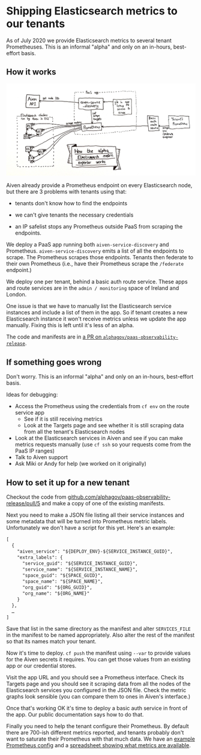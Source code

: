 # Shipping Elasticsearch metrics to our tenants

As of July 2020 we provide Elasticsearch metrics to several tenant
Prometheuses. This is an informal "alpha" and only on an in-hours,
best-effort basis.

## How it works

![Diagram of the alpha Elasticsearch Prometheus exporter](/diagrams/elasticsearch-metric-exporter-alpha.jpg)

Aiven already provide a Prometheus endpoint on every Elasticsearch
node, but there are 3 problems with tenants using that:

  - tenants don't know how to find the endpoints

  - we can't give tenants the necessary credentials

  - an IP safelist stops any Prometheus outside PaaS from scraping the
    endpoints.

We deploy a PaaS app running both `aiven-service-discovery` and
Prometheus. `aiven-service-discovery` emits a list of all the
endpoints to scrape. The Prometheus scrapes those endpoints. Tenants
then federate to their own Prometheus (i.e., have their Prometheus
scrape the `/federate` endpoint.)

We deploy one per tenant, behind a basic auth route service. These
apps and route services are in the `admin / monitoring` space of
Ireland and London.

One issue is that we have to manually list the Elasticsearch service
instances and include a list of them in the app. So if tenant creates
a new Elasticsearch instance it won't receive metrics unless we update
the app manually. Fixing this is left until it's less of an alpha.

The code and manifests are in [a PR on `alphagov/paas-observability-release`](https://github.com/alphagov/paas-observability-release/pull/5).

## If something goes wrong

Don't worry. This is an informal "alpha" and only on an in-hours,
best-effort basis.

Ideas for debugging:

  - Access the Prometheus using the credentials from `cf env` on the
    route service app
    - See if it is still receiving metrics
    - Look at the Targets page and see whether it is still scraping
      data from all the tenant's Elasticsearch nodes
  - Look at the Elasticsearch services in Aiven and see if you can
    make metrics requests manually (use `cf ssh` so your requests come
    from the PaaS IP ranges)
  - Talk to Aiven support
  - Ask Miki or Andy for help (we worked on it originally)

## How to set it up for a new tenant

Checkout the code from [github.com/alphagov/paas-observability-release/pull/5](https://github.com/alphagov/paas-observability-release/pull/5) and make a copy of one of
the existing manifests.

Next you need to make a JSON file listing all their service instances
and some metadata that will be turned into Prometheus metric labels.
Unfortunately we don't have a script for this yet. Here's an example:

```
[
  {
    "aiven_service": "${DEPLOY_ENV}-${SERVICE_INSTANCE_GUID}",
    "extra_labels": {
      "service_guid": "${SERVICE_INSTANCE_GUID}",
      "service_name": "${SERVICE_INSTANCE_NAME}",
      "space_guid": "${SPACE_GUID}",
      "space_name": "${SPACE_NAME}",
      "org_guid": "${ORG_GUID}",
      "org_name": "${ORG_NAME}"
    }
  },
  …
]
```

Save that list in the same directory as the manifest and alter
`SERVICES_FILE` in the manifest to be named appropriately.
Also alter the rest of the manifest so that its names match your
tenant.

Now it's time to deploy. `cf push` the manifest using `--var` to
provide values for the Aiven secrets it requires. You can get those
values from an existing app or our credential stores.

Visit the app URL and you should see a Prometheus interface. Check its
Targets page and you should see it scraping data from all the nodes of
the Elasticsearch services you configured in the JSON file. Check the
metric graphs look sensible (you can compare them to ones in Aiven's
interface.)

Once that's working OK it's time to deploy a basic auth service in
front of the app. Our public documentation says how to do that.

Finally you need to help the tenant configure their Prometheus. By
default there are 700-ish different metrics reported, and tenants
probably don't want to saturate their Prometheus with that much data.
We have an [example Prometheus config](https://gist.github.com/46bit/bbc7f267f6115fc008c9ddb43cd56745)
and a [spreadsheet showing what metrics are available](https://docs.google.com/spreadsheets/d/1LffFBhe5T937MF0vYQWSH4j10niZS7IImlUAW4cYiNE/edit#gid=0).
